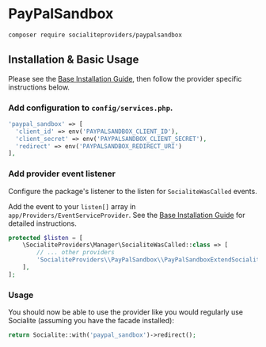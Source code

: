 # PayPalSandbox

```bash
composer require socialiteproviders/paypalsandbox
```

## Installation & Basic Usage

Please see the [Base Installation Guide](https://socialiteproviders.com/usage/), then follow the provider specific instructions below.

### Add configuration to `config/services.php`.

```php
'paypal_sandbox' => [    
  'client_id' => env('PAYPALSANDBOX_CLIENT_ID'),  
  'client_secret' => env('PAYPALSANDBOX_CLIENT_SECRET'),  
  'redirect' => env('PAYPALSANDBOX_REDIRECT_URI') 
],
```

### Add provider event listener

Configure the package's listener to the listen for `SocialiteWasCalled` events. 

Add the event to your `listen[]` array  in `app/Providers/EventServiceProvider`. See the [Base Installation Guide](https://socialiteproviders.com/usage/) for detailed instructions.

```php
protected $listen = [
    \SocialiteProviders\Manager\SocialiteWasCalled::class => [
        // ... other providers
        'SocialiteProviders\\PayPalSandbox\\PayPalSandboxExtendSocialite@handle',
    ],
];
```

### Usage

You should now be able to use the provider like you would regularly use Socialite (assuming you have the facade installed):

```php
return Socialite::with('paypal_sandbox')->redirect();
```
